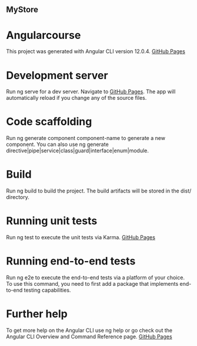 ## MyStore
# Angularcourse
This project was generated with Angular CLI version 12.0.4.
[GitHub Pages](https://angular.io/cli)
# Development server
Run ng serve for a dev server. Navigate to [GitHub Pages](http://localhost:4200/). The app will automatically reload if you change any of the source files.

# Code scaffolding
Run ng generate component component-name to generate a new component. You can also use ng generate directive|pipe|service|class|guard|interface|enum|module.

# Build
Run ng build to build the project. The build artifacts will be stored in the dist/ directory.

# Running unit tests
Run ng test to execute the unit tests via Karma.
[GitHub Pages](https://karma-runner.github.io/latest/index.html)

# Running end-to-end tests
Run ng e2e to execute the end-to-end tests via a platform of your choice. To use this command, you need to first add a package that implements end-to-end testing capabilities.

# Further help
To get more help on the Angular CLI use ng help or go check out the Angular CLI Overview and Command Reference page.
[GitHub Pages](https://github.com/angular/angular-cli)
